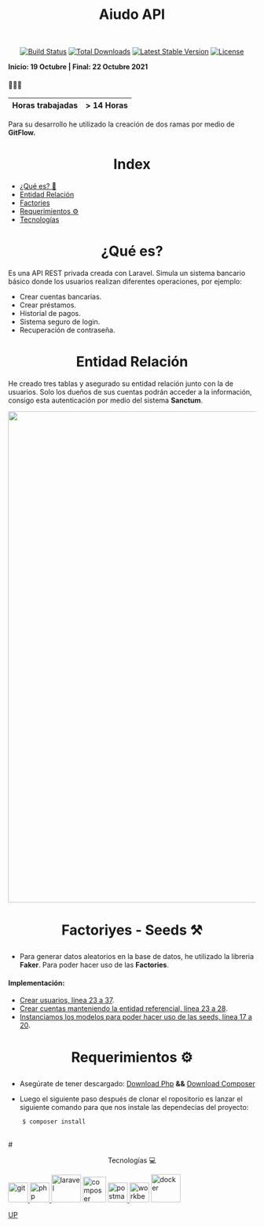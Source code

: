 <h1 align ="center"> Aiudo API </h1>
<br>
<a name="top"></a>

<p align="center">
<a href="https://travis-ci.org/laravel/framework"><img src="https://travis-ci.org/laravel/framework.svg" alt="Build Status"></a>
<a href="https://packagist.org/packages/laravel/framework"><img src="https://img.shields.io/packagist/dt/laravel/framework" alt="Total Downloads"></a>
<a href="https://packagist.org/packages/laravel/framework"><img src="https://img.shields.io/packagist/v/laravel/framework" alt="Latest Stable Version"></a>
<a href="https://packagist.org/packages/laravel/framework"><img src="https://img.shields.io/packagist/l/laravel/framework" alt="License"></a>
</p>

<b>Inicio: 19 Octubre | Final: 22 Octubre 2021</b>
#### 👨🏽‍💻
| Horas trabajadas | > 14 Horas  |
| -----------  | -------  |

Para su desarrollo he utilizado la creación de dos ramas por medio de<b> GitFlow. </b>

# <h1 align ="center"> Index </h1>

- [¿Qué es? 🧐](#¿quees?(#about))
- [Entidad Relación](#entidadrelación(#entidad))
- [Factories](#factories(#factory(#seed)))
- [Requerimientos ⚙️](#requerimientos(#requirements))
- [Tecnologías](#tecnologías(#tecnol))

<a name="about"></a>
# <h1 align ="center"> ¿Qué es?  </h1>

Es una API REST privada creada con Laravel. Simula un sistema bancario básico donde los usuarios realizan diferentes operaciones, por ejemplo:

- Crear cuentas bancarias.
- Crear préstamos.
- Historial de pagos.
- Sistema seguro de login.
- Recuperación de contraseña.

<a name="entidad"></a>
# <h1 align ="center"> Entidad Relación  </h1>

He creado tres tablas y asegurado su entidad relación junto con la de usuarios. Solo los dueños de sus cuentas podrán acceder a la información, consigo esta autenticación por medio del sistema <b>Sanctum</b>.

<img src="/aiudo_api/resources/assets/DDBB.png" width="1000">

<a name="seed"></a>
# <p align ="center">Factoriyes - Seeds ⚒</p>
- Para generar datos aleatorios en la base de datos, he utilizado la libreria <b>Faker</b>. Para poder hacer uso de las <b>Factories</b>.
#### Implementación:
- [Crear usuarios, línea 23 a 37](/aiudo_api/database/factories/UserFactory.php).
- [Crear cuentas manteniendo la entidad referencial, línea 23 a 28](/aiudo_api/database/factories/CuentaFactory.php).
- [Instanciamos los modelos para poder hacer uso de las seeds, línea 17 a 20](/aiudo_api/database/seeders/DatabaseSeeder.php).

<a name="requirements"></a>
# <p align ="center">Requerimientos ⚙️</p>

- Asegúrate de tener descargado: [Download Php](https://www.php.net/downloads.php) <b>&&</b> [Download Composer](https://getcomposer.org/)

- Luego el siguiente paso después de clonar el ropositorio es lanzar el siguiente comando para que nos instale las dependecias del proyecto:
```
    $ composer install
```

<br/>
<a name="tecnol"></a>
# <p align ="center">Tecnologías 💻</p>

<a href="https://git-scm.com/" target="_blank"> <img src="https://www.vectorlogo.zone/logos/git-scm/git-scm-icon.svg" alt="git" width="40" height="40"/> <a href="https://developer.mozilla.org/en-US/docs/Web/JavaScript" target="_blank"> <img src="https://upload.wikimedia.org/wikipedia/commons/2/27/PHP-logo.svg" alt="php" width="40" height="40"/> </a><img src="/aiudo_api/resources/assets/laravel.png" alt="laravel" height="56" width="60"> <img src="/aiudo_api/resources/assets/composer.png" alt="composer" height="52" width="47">  <a href="https://postman.com" target="_blank"> <img src="https://www.vectorlogo.zone/logos/getpostman/getpostman-icon.svg" alt="postman" width="40" height="40"/> </a> </a> <img src="/aiudo_api/resources/assets/workbench.png" alt="workbench" width="40" height="40"/> <img src="/aiudo_api/resources/assets/docker-logo.png" alt="docker" width="60" height="57"/></a>


[UP](#top)
